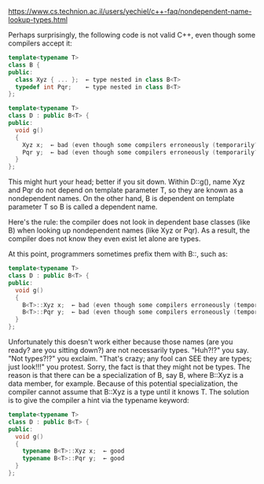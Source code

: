 https://www.cs.technion.ac.il/users/yechiel/c++-faq/nondependent-name-lookup-types.html

Perhaps surprisingly, the following code is not valid C++, even though some compilers accept it:
```C++
template<typename T>
class B {
public:
  class Xyz { ... };  ← type nested in class B<T>
  typedef int Pqr;    ← type nested in class B<T>
};

template<typename T>
class D : public B<T> {
public:
  void g()
  {
    Xyz x;  ← bad (even though some compilers erroneously (temporarily?) accept it)
    Pqr y;  ← bad (even though some compilers erroneously (temporarily?) accept it)
  }
};
```

This might hurt your head; better if you sit down.
Within D<T>::g(), name Xyz and Pqr do not depend on template parameter T, so they are known as a nondependent names. On the other hand, B<T> is dependent on template parameter T so B<T> is called a dependent name.

Here's the rule: the compiler does not look in dependent base classes (like B<T>) when looking up nondependent names (like Xyz or Pqr). As a result, the compiler does not know they even exist let alone are types.

At this point, programmers sometimes prefix them with B<T>::, such as:
```C++
template<typename T>
class D : public B<T> {
public:
  void g()
  {
    B<T>::Xyz x;  ← bad (even though some compilers erroneously (temporarily?) accept it)
    B<T>::Pqr y;  ← bad (even though some compilers erroneously (temporarily?) accept it)
  }
};
```
Unfortunately this doesn't work either because those names (are you ready? are you sitting down?) are not necessarily types. "Huh?!?" you say. "Not types?!?" you exclaim. "That's crazy; any fool can SEE they are types; just look!!!" you protest. Sorry, the fact is that they might not be types. The reason is that there can be a specialization of B<T>, say B<Foo>, where B<Foo>::Xyz is a data member, for example. Because of this potential specialization, the compiler cannot assume that B<T>::Xyz is a type until it knows T. The solution is to give the compiler a hint via the typename keyword:
```c++
template<typename T>
class D : public B<T> {
public:
  void g()
  {
    typename B<T>::Xyz x;  ← good
    typename B<T>::Pqr y;  ← good
  }
};
```
